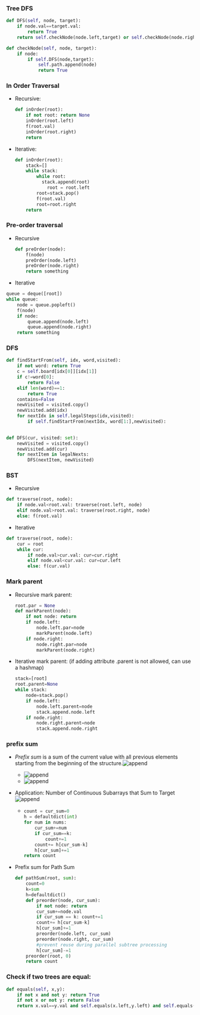 ### Tree DFS
```python
def DFS(self, node, target):
    if node.val==target.val:
        return True
    return self.checkNode(node.left,target) or self.checkNode(node.right,target)

def checkNode(self, node, target):
    if node:
        if self.DFS(node,target):
            self.path.append(node)
            return True
```

### In Order Traversal

+ Recursive:

  ```python
  def inOrder(root):
      if not root: return None
      inOrder(root.left)
      f(root.val)
      inOrder(root.right)
      return 
  ```

+ Iterative:

  ```python
  def inOrder(root):
      stack=[]
      while stack:
          while root:
  			stack.append(root)
              root = root.left
          root=stack.pop()
          f(root.val)
          root=root.right
      return
  ```

  

### Pre-order traversal

+ Recursive

  ```python
  def preOrder(node):
      f(node)
      preOrder(node.left)
      preOrder(node.right)
      return something
  ```

  

+ Iterative

```python
queue = deque([root])
while queue:
    node = queue.popleft()
    f(node)
    if node:
        queue.append(node.left)
        queue.append(node.right)
    return something
```



### DFS

```python
def findStartFrom(self, idx, word,visited):
    if not word: return True
    c = self.board[idx[0]][idx[1]]
    if c!=word[0]: 
        return False
    elif len(word)==1:
        return True
    contains=False
    newVisited = visited.copy()
    newVisited.add(idx)
    for nextIdx in self.legalSteps(idx,visited):
        if self.findStartFrom(nextIdx, word[1:],newVisited):
            
```
```python
def DFS(cur, visited: set):
    newVisited = visited.copy()
    newVisited.add(cur)
    for nextItem in legalNexts:
        DFS(nextItem, newVisited)
```



### BST

+ Recursive

```python
def traverse(root, node):
    if node.val<root.val: traverse(root.left, node)
    elif node.val>root.val: traverse(root.right, node)
    else: f(root.val)
```

+ Iterative

```python
def traverse(root, node):
    cur = root
    while cur:
        if node.val>cur.val: cur=cur.right
        elif node.val<cur.val: cur=cur.left
        else: f(cur.val)
```



### Mark parent

+ Recursive mark parent:

  ```python
  root.par = None
  def markParent(node):
      if not node: return
      if node.left:
          node.left.par=node
          markParent(node.left)
      if node.right:
          node.right.par=node
          markParent(node.right)
  ```

  

+ Iterative mark parent: (if adding attribute .parent is not allowed, can use a hashmap)

  ```python
  stack=[root]
  root.parent=None
  while stack:
      node=stack.pop()
      if node.left:
          node.left.parent=node
          stack.append.node.left
      if node.right:
          node.right.parent=node
          stack.append.node.right
  ```

  

### prefix sum

+ *Prefix sum* is a sum of the current value with all previous elements starting from the beginning of the structure.![append](https://leetcode.com/problems/path-sum-iii/Figures/437/prefix_qd.png)

  + ![append](https://leetcode.com/problems/path-sum-iii/Figures/437/2d_prefix.png)
  + ![append](https://leetcode.com/problems/path-sum-iii/Figures/437/tree2.png)

+ Application: Number of Continuous Subarrays that Sum to Target![append](https://leetcode.com/problems/path-sum-iii/Figures/437/situation24.png)

  + ```python
    count = cur_sum=0
    h = defaultdict(int)
    for num in nums:
        cur_sum+=num
        if cur_sum==k:
            count+=1
        count+= h[cur_sum-k]
        h[cur_sum]+=1
    return count
    ```

+ Prefix sum for Path Sum

  ```python
  def pathSum(root, sum):
      count=0
      k=sum
      h=defaultdict()
      def preorder(node, cur_sum):
          if not node: return
          cur_sum+=node.val
          if cur_sum == k: count+=1
          count+= h[cur_sum-k]
          h[cur_sum]+=1
          preorder(node.left, cur_sum)
          preorder(node.right, cur_sum)
          #prevent reuse during parallel subtree processing
          h[cur_sum]-=1 
      preorder(root, 0)
      return count
  ```

  

### Check if two trees are equal:

```python
def equals(self, x,y):
    if not x and not y: return True
    if not x or not y: return False
    return x.val==y.val and self.equals(x.left,y.left) and self.equals(x.right, y.right)
```